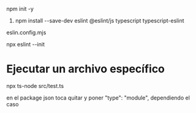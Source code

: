 npm init -y 
1. npm install --save-dev eslint @eslint/js typescript typescript-eslint

eslin.config.mjs

npx eslint --init



# Ejecutar un archivo específico
npx ts-node src/test.ts



en el package json toca quitar y poner   "type": "module", dependiendo el caso 